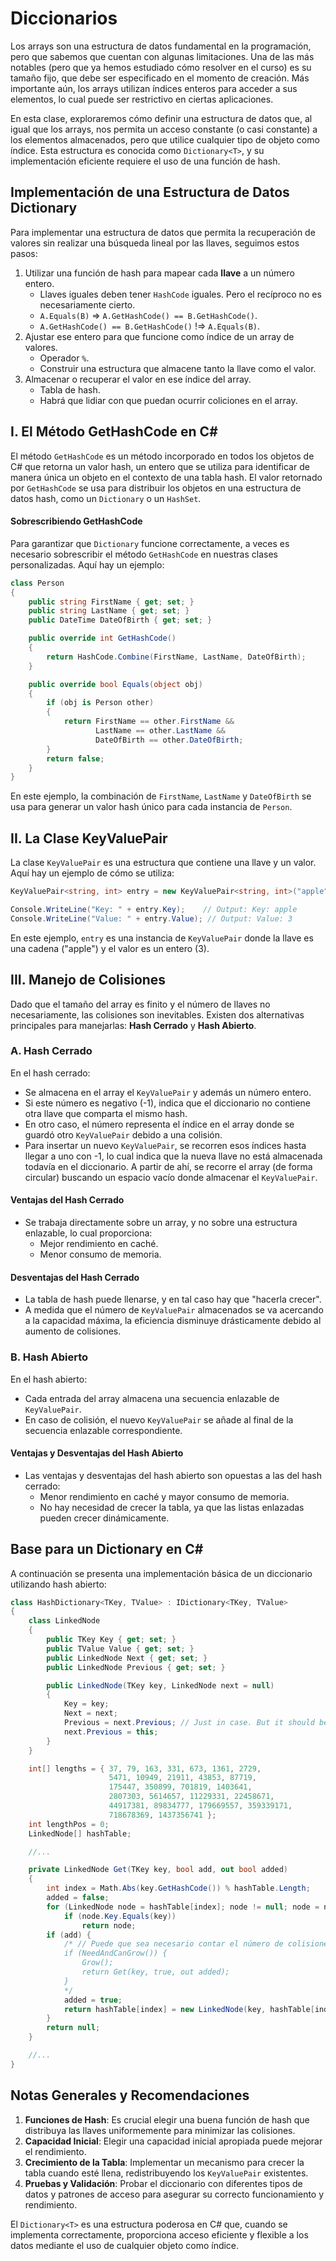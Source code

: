 # Diccionarios

Los arrays son una estructura de datos fundamental en la programación, pero que sabemos que cuentan con algunas limitaciones. Una de las más notables (pero que ya hemos estudiado cómo resolver en el curso) es su tamaño fijo, que debe ser especificado en el momento de creación. Más importante aún, los arrays utilizan índices enteros para acceder a sus elementos, lo cual puede ser restrictivo en ciertas aplicaciones.

En esta clase, exploraremos cómo definir una estructura de datos que, al igual que los arrays, nos permita un acceso constante (o casi constante) a los elementos almacenados, pero que utilice cualquier tipo de objeto como índice. Esta estructura es conocida como `Dictionary<T>`, y su implementación eficiente requiere el uso de una función de hash.

## Implementación de una Estructura de Datos Dictionary<T>

Para implementar una estructura de datos que permita la recuperación de valores sin realizar una búsqueda lineal por las llaves, seguimos estos pasos:

1. Utilizar una función de hash para mapear cada **llave** a un número entero.
    - Llaves iguales deben tener `HashCode` iguales. Pero el recíproco no es necesariamente cierto.
    - `A.Equals(B)` => `A.GetHashCode() == B.GetHashCode()`.
    - `A.GetHashCode() == B.GetHashCode()` !=> `A.Equals(B)`.
2. Ajustar ese entero para que funcione como índice de un array de valores.
    - Operador `%`.
    - Construir una estructura que almacene tanto la llave como el valor.
3. Almacenar o recuperar el valor en ese índice del array.
    - Tabla de hash.
    - Habrá que lidiar con que puedan ocurrir coliciones en el array.

## I. El Método GetHashCode en C#

El método `GetHashCode` es un método incorporado en todos los objetos de C# que retorna un valor hash, un entero que se utiliza para identificar de manera única un objeto en el contexto de una tabla hash. El valor retornado por `GetHashCode` se usa para distribuir los objetos en una estructura de datos hash, como un `Dictionary` o un `HashSet`.

#### Sobrescribiendo GetHashCode

Para garantizar que `Dictionary` funcione correctamente, a veces es necesario sobrescribir el método `GetHashCode` en nuestras clases personalizadas. Aquí hay un ejemplo:

```csharp
class Person
{
    public string FirstName { get; set; }
    public string LastName { get; set; }
    public DateTime DateOfBirth { get; set; }

    public override int GetHashCode()
    {
        return HashCode.Combine(FirstName, LastName, DateOfBirth);
    }

    public override bool Equals(object obj)
    {
        if (obj is Person other)
        {
            return FirstName == other.FirstName &&
                   LastName == other.LastName &&
                   DateOfBirth == other.DateOfBirth;
        }
        return false;
    }
}
```

En este ejemplo, la combinación de `FirstName`, `LastName` y `DateOfBirth` se usa para generar un valor hash único para cada instancia de `Person`.

## II. La Clase KeyValuePair

La clase `KeyValuePair` es una estructura que contiene una llave y un valor. Aquí hay un ejemplo de cómo se utiliza:

```csharp
KeyValuePair<string, int> entry = new KeyValuePair<string, int>("apple", 3);

Console.WriteLine("Key: " + entry.Key);    // Output: Key: apple
Console.WriteLine("Value: " + entry.Value); // Output: Value: 3
```

En este ejemplo, `entry` es una instancia de `KeyValuePair` donde la llave es una cadena ("apple") y el valor es un entero (3).

## III. Manejo de Colisiones

Dado que el tamaño del array es finito y el número de llaves no necesariamente, las colisiones son inevitables. Existen dos alternativas principales para manejarlas: **Hash Cerrado** y **Hash Abierto**.

### A. Hash Cerrado

En el hash cerrado:

- Se almacena en el array el `KeyValuePair` y además un número entero.
- Si este número es negativo (-1), indica que el diccionario no contiene otra llave que comparta el mismo hash.
- En otro caso, el número representa el índice en el array donde se guardó otro `KeyValuePair` debido a una colisión.
- Para insertar un nuevo `KeyValuePair`, se recorren esos índices hasta llegar a uno con -1, lo cual indica que la nueva llave no está almacenada todavía en el diccionario. A partir de ahí, se recorre el array (de forma circular) buscando un espacio vacío donde almacenar el `KeyValuePair`.

#### Ventajas del Hash Cerrado

- Se trabaja directamente sobre un array, y no sobre una estructura enlazable, lo cual proporciona:
    - Mejor rendimiento en caché.
    - Menor consumo de memoria.

#### Desventajas del Hash Cerrado

- La tabla de hash puede llenarse, y en tal caso hay que "hacerla crecer".
- A medida que el número de `KeyValuePair` almacenados se va acercando a la capacidad máxima, la eficiencia disminuye drásticamente debido al aumento de colisiones.

### B. Hash Abierto

En el hash abierto:

- Cada entrada del array almacena una secuencia enlazable de `KeyValuePair`.
- En caso de colisión, el nuevo `KeyValuePair` se añade al final de la secuencia enlazable correspondiente.

#### Ventajas y Desventajas del Hash Abierto

- Las ventajas y desventajas del hash abierto son opuestas a las del hash cerrado:
    - Menor rendimiento en caché y mayor consumo de memoria.
    - No hay necesidad de crecer la tabla, ya que las listas enlazadas pueden crecer dinámicamente.

## Base para un Dictionary en C#

A continuación se presenta una implementación básica de un diccionario utilizando hash abierto:

```csharp
class HashDictionary<TKey, TValue> : IDictionary<TKey, TValue>
{
    class LinkedNode
    {
        public TKey Key { get; set; }
        public TValue Value { get; set; }
        public LinkedNode Next { get; set; }
        public LinkedNode Previous { get; set; }

        public LinkedNode(TKey key, LinkedNode next = null)
        {
            Key = key;
            Next = next;
            Previous = next.Previous; // Just in case. But it should be `null`.
            next.Previous = this;
        }
    }

    int[] lengths = { 37, 79, 163, 331, 673, 1361, 2729,
                      5471, 10949, 21911, 43853, 87719,
                      175447, 350899, 701819, 1403641,
                      2807303, 5614657, 11229331, 22458671,
                      44917381, 89834777, 179669557, 359339171,
                      718678369, 1437356741 };
    int lengthPos = 0;
    LinkedNode[] hashTable;

    //...

    private LinkedNode Get(TKey key, bool add, out bool added)
    {
        int index = Math.Abs(key.GetHashCode()) % hashTable.Length;
        added = false;
        for (LinkedNode node = hashTable[index]; node != null; node = node.Next)
            if (node.Key.Equals(key))
                return node;
        if (add) {
            /* // Puede que sea necesario contar el número de colisiones en el `for` anterior
            if (NeedAndCanGrow()) {
                Grow();
                return Get(key, true, out added);
            }
            */
            added = true;
            return hashTable[index] = new LinkedNode(key, hashTable[index]);
        }
        return null;
    }

    //...
}
```

## Notas Generales y Recomendaciones

1. **Funciones de Hash**: Es crucial elegir una buena función de hash que distribuya las llaves uniformemente para minimizar las colisiones.
2. **Capacidad Inicial**: Elegir una capacidad inicial apropiada puede mejorar el rendimiento.
3. **Crecimiento de la Tabla**: Implementar un mecanismo para crecer la tabla cuando esté llena, redistribuyendo los `KeyValuePair` existentes.
4. **Pruebas y Validación**: Probar el diccionario con diferentes tipos de datos y patrones de acceso para asegurar su correcto funcionamiento y rendimiento.

El `Dictionary<T>` es una estructura poderosa en C# que, cuando se implementa correctamente, proporciona acceso eficiente y flexible a los datos mediante el uso de cualquier objeto como índice.
